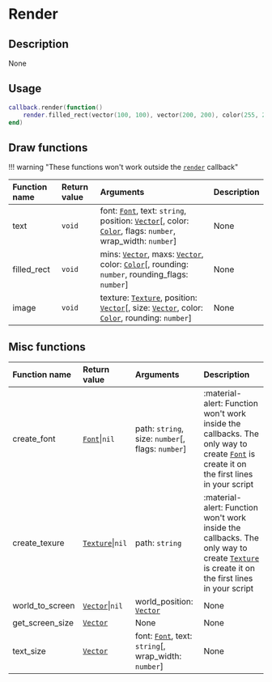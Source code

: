 # Render

## Description
None

## Usage

```lua
callback.render(function()
    render.filled_rect(vector(100, 100), vector(200, 200), color(255, 255, 255))
end)
```

## Draw functions

!!! warning "These functions won't work outside the [`render`](/events#render) callback"

|Function name|Return value|Arguments|Description|
|:-|:-|:-|:-|
|text|`void`|font: [`Font`](/types/font), text: `string`, position: [`Vector`](/types/vector)[, color: [`Color`](/types/color), flags: `number`, wrap_width: `number`]|None|
|filled_rect|`void`|mins: [`Vector`](/types/vector), maxs: [`Vector`](/types/vector), color: [`Color`](/types/color)[, rounding: `number`, rounding_flags: `number`]|None|
|image|`void`|texture: [`Texture`](/types/texture), position: [`Vector`](/types/vector)[, size: [`Vector`](/types/vector), color: [`Color`](/types/color), rounding: `number`]|None|

## Misc functions

|Function name|Return value|Arguments|Description|
|:-|:-|:-|:-|
|create_font|[`Font`](/types/font)\|`nil`|path: `string`, size: `number`[, flags: `number`]|:material-alert: Function won't work inside the callbacks. The only way to create [`Font`](/types/font) is create it on the first lines in your script|
|create_texure|[`Texture`](/types/texture)\|`nil`|path: `string`|:material-alert: Function won't work inside the callbacks. The only way to create [`Texture`](/types/texture) is create it on the first lines in your script|
|world_to_screen|[`Vector`](/types/vector)\|`nil`|world_position: [`Vector`](/types/vector)|None|
|get_screen_size|[`Vector`](/types/vector)|None|None|
|text_size|[`Vector`](/types/vector)|font: [`Font`](/types/font), text: `string`[, wrap_width: `number`]|None|